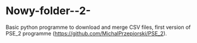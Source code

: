 # Nowy-folder--2-
Basic python programme to download and merge CSV files, first version of PSE_2 programme (https://github.com/MichalPrzepiorski/PSE_2).
